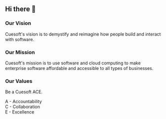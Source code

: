 ## Hi there 👋

<!--

**Here are some ideas to get you started:**

🙋‍♀️ A short introduction - what is your organization all about?
🌈 Contribution guidelines - how can the community get involved?
👩‍💻 Useful resources - where can the community find your docs? Is there anything else the community should know?
🍿 Fun facts - what does your team eat for breakfast?
🧙 Remember, you can do mighty things with the power of [Markdown](https://docs.github.com/github/writing-on-github/getting-started-with-writing-and-formatting-on-github/basic-writing-and-formatting-syntax)
-->

### Our Vision

Cuesoft's vision is to demystify and reimagine how people build and interact with software.

### Our Mission

Cuesoft's mission is to use software and cloud computing to make enterprise software affordable and accessible to all types of businesses.

### Our Values

Be a Cuesoft ACE.

A - Accountability<br>
C - Collaboration<br>
E - Excellence
